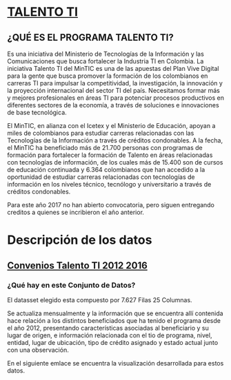 # [TALENTO TI](http://www.talentoti.gov.co/635/w3-article-14158.html)

## ¿QUÉ ES EL PROGRAMA TALENTO TI?

Es una iniciativa del Ministerio de Tecnologías de la Información y las Comunicaciones que busca fortalecer la Industria TI en Colombia.
La iniciativa Talento TI del MinTIC es una de las apuestas del Plan Vive Digital para la gente que busca promover la formación de los colombianos en carreras TI para impulsar la competitividad, la investigación, la innovación y la proyección internacional del sector TI del país. Necesitamos formar más y mejores profesionales en áreas TI para potenciar procesos productivos en diferentes sectores de la economía, a través de soluciones e innovaciones de base tecnológica.

El MinTIC, en alianza con el Icetex y el Ministerio de Educación, apoyan a miles de colombianos para estudiar carreras relacionadas con las Tecnologías de la Información a través de créditos condonables. A la fecha, el MinTIC ha beneficiado más de 21.700 personas con programas de formación para fortalecer la formación de Talento en áreas relacionadas con tecnologías de información, de los cuales más de 15.400 son de cursos de educación continuada y 6.364 colombianos que han accedido a la oportunidad de estudiar carreras relacionadas con tecnologías de información en los niveles técnico, tecnólogo y universitario a través de créditos condonables.

Para este año 2017 no han abierto convocatoria, pero siguen entregando creditos a quienes se incribieron el año anterior.

# Descripción de los datos

## [Convenios Talento TI 2012 2016](https://www.datos.gov.co/Ciencia-Tecnolog-a-e-Innovaci-n/Beneficiarios-de-los-Convenios-Talento-TI-2012-201/y77w-v3k8)

### ¿Qué hay en este Conjunto de Datos?
El datasset elegido esta compuesto por 7.627 Filas 25 Columnas.

Se actualiza mensualmente y la información que se encuentra allí contenida hace relación a los distintos beneficiados que ha tenido el programa desde el año 2012, presentando características asociadas al beneficiario y su lugar de origen, e información relacionada con el tio de programa, nivel, entidad, lugar de ubicación, tipo de crédito asignado y estado actual junto con una observación.

En el siguiente emlace se encuentra la visualización desarrollada para estos datos. 
<!-- fariza-->
<!--<!DOCTYPE html>
Puedes omitir esto para que no aparezca en la interfaz gráfica.-->
<html lang="en">
<head>
    <meta charset="utf-8">
    <title>Beneficiarios Talento TI</title>
    <style>
        body {
          font-family: -apple-system, system-ui, BlinkMacSystemFont, "Segoe UI", "Roboto", "Helvetica Neue", Arial, sans-serif;
        }
        label {
          margin-right: 1rem;
        }
        fieldset {
          border: none;
        }
        legend {
          font-weight: bold;
        }
        div.tooltip {
          position: absolute;
          text-align: center;
          width: 100px;
          height: 13px;
          padding: 1px;
          font: 11px sans-serif;
          background: lightgray;
          border: 0px;
          border-radius: 4px;
          pointer-events: none;
        }
        .axis text {
          font: 10px sans-serif;
        }

        .legend text {
          font: 10px sans-serif;
        }

        .axis line,
        .axis path {
          fill: none;
          stroke: #000;
          shape-rendering: crispEdges;
        }

        .path-line {
          fill: none;
          stroke: yellow;
          stroke-width: 1.5px;
        }

        svg {
          background: #f0f0f0;
        }
    </style>
</head>
<body>
    <h1>BENEFICIARIOS TALENTOS TI - 2012-2017</h1>
<img src="./talentoti.jpg" border="0" width="80" height="80">

    <svg width="960" height="500"/>

    <div class="controls"></div>

<script src="//d3js.org/d3.v4.min.js"></script>
<script src="//cdn.jsdelivr.net/lodash/4.17.4/lodash.min.js" charset="utf-8"></script>
<script src="script-compiled-4.js"></script>
<script>
    // change frame height
    d3.select(self.frameElement).style('height', '660px');
</script>

</body>
</html>

## Lo que se espera conseguir con la visualización:

Resumir la distribución de beneficiarios del programa Talentos TI por departamento y programa en cada una de las convocatorias.

Hipotesis: los beneficiarios por departamentos eligen programas de los mismos niveles en las distintas convocatorias.

## Insights

Por medio de la visualización elegida podemos  determinar que en sus inicios el programa Convenio Talentos TI impulsó a los estudiantes a que se vincularan en programas tecnológicos en su gran mayoría, y en menor proporción programas Universitarios, teniendo la mayor acogida en los departamentos de la zona cafetera en el año 2012 y 2013 primera convocatoria.  Para los años siguientes se vio un incremento y una nivelación hacia los programas de nivel Técnico Laboral y Técnico profesional  y una mayor participación de departamentos de otras zonas del país, con una participación bastante alta en el departamento Nariño para el 2013 y 2014 primera convocatoria.  En la segunda convocatoria del 2014 se ve la inclusión de programas de nivel Maestría y alguna presencia de programas Universitarios.

Hacia el año 2015 se puede ver una cobertura muy baja en la asignación de beneficios para todos los niveles, y para los últimos dos años en 2016 y 2017 el mayor incentivo ha sido brindado a estudiantes de carreras universitarias sobre cualquiera de los otros niveles.

Teniendo en cuenta la naturaleza del programa, que está enfocado a carreras del área de TI podemos ver que las tendencias aumentaron cuando se incluyeron programas de fortalecimiento de la industria TI en el país, los departamentos que mayor beneficio han obtenido de las distintas convocatorias son en los que se encuentran las grandes ciudades como el Distrito Capital, y el Valle del Cauca, seguido por ciudades intermedias pero con desarrollo constante tales como las de la zona cafetera, los Santanderes, Boyacá y Nariño.  

De igual manera se puede ver la poca participación del beneficio en estudiantes residentes en la zona costera y en las zonas de los llanos orientales y región pacífica, lo cual podría verse reflejado en el desarrollo más lento en cuanto a tecnología y a oferta de programas de este tipo en esas zonas del país.

Con respecto a la hipótesis planteada, no puede llegar a concluirse que el nivel de programas elegidos por los beneficiarios por departamento sean los mismos en las distintas convocatorias, ya que no se evidencia en el análisis presentado, adicionalmente la información que se tiene nos presenta claramente que no siempre se benefician programas de los mismo niveles.  Así mismo podemos ver que aunque en la definición del programa no se ha planteado que sea para programas del nivel de matesría existen beneficiarios de ese nivel en algunos periodos.
